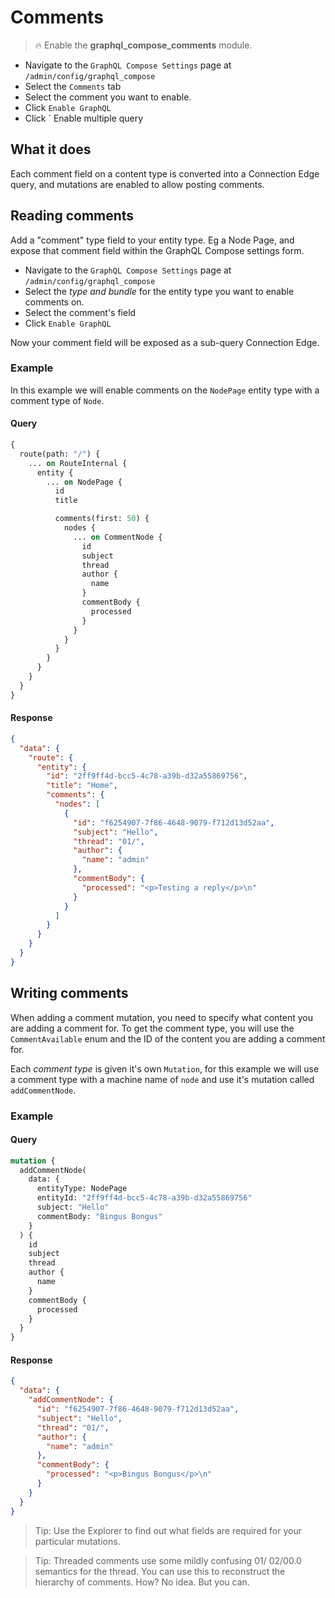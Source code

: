 # Comments

> :fire: Enable the **graphql_compose_comments** module.

- Navigate to the `GraphQL Compose Settings` page at `/admin/config/graphql_compose`
- Select the `Comments` tab
- Select the comment you want to enable.
- Click `Enable GraphQL`
- Click ` Enable multiple query

## What it does

Each comment field on a content type is converted into a Connection Edge query, and mutations are enabled to allow posting comments.

## Reading comments

Add a "comment" type field to your entity type. Eg a Node Page, and expose that comment field within the GraphQL Compose settings form.

- Navigate to the `GraphQL Compose Settings` page at `/admin/config/graphql_compose`
- Select the _type and bundle_ for the entity type you want to enable comments on.
- Select the comment's field
- Click `Enable GraphQL`

Now your comment field will be exposed as a sub-query Connection Edge.

### Example

In this example we will enable comments on the `NodePage` entity type with a comment type of `Node`.

<!-- tabs:start -->

#### **Query**

```graphql
{
  route(path: "/") {
    ... on RouteInternal {
      entity {
        ... on NodePage {
          id
          title

          comments(first: 50) {
            nodes {
              ... on CommentNode {
                id
                subject
                thread
                author {
                  name
                }
                commentBody {
                  processed
                }
              }
            }
          }
        }
      }
    }
  }
}
```

#### **Response**

```json
{
  "data": {
    "route": {
      "entity": {
        "id": "2ff9ff4d-bcc5-4c78-a39b-d32a55869756",
        "title": "Home",
        "comments": {
          "nodes": [
            {
              "id": "f6254907-7f86-4648-9079-f712d13d52aa",
              "subject": "Hello",
              "thread": "01/",
              "author": {
                "name": "admin"
              },
              "commentBody": {
                "processed": "<p>Testing a reply</p>\n"
              }
            }
          ]
        }
      }
    }
  }
}
```

<!-- tabs:end -->

## Writing comments

When adding a comment mutation, you need to specify what content you are adding a comment for. To get the comment type, you will use the `CommentAvailable` enum and the ID of the content you are adding a comment for.

Each _comment type_ is given it's own `Mutation`, for this example we will use a comment type with a machine name of `node` and use it's mutation called `addCommentNode`.

### Example

<!-- tabs:start -->

#### **Query**

```graphql
mutation {
  addCommentNode(
    data: {
      entityType: NodePage
      entityId: "2ff9ff4d-bcc5-4c78-a39b-d32a55869756"
      subject: "Hello"
      commentBody: "Bingus Bongus"
    }
  ) {
    id
    subject
    thread
    author {
      name
    }
    commentBody {
      processed
    }
  }
}
```

#### **Response**

```json
{
  "data": {
    "addCommentNode": {
      "id": "f6254907-7f86-4648-9079-f712d13d52aa",
      "subject": "Hello",
      "thread": "01/",
      "author": {
        "name": "admin"
      },
      "commentBody": {
        "processed": "<p>Bingus Bongus</p>\n"
      }
    }
  }
}
```

<!-- tabs:end -->

> Tip: Use the Explorer to find out what fields are required for your particular mutations.

> Tip: Threaded comments use some mildly confusing 01/ 02/00.0 semantics for the thread. You can use this to reconstruct the hierarchy of comments. How? No idea. But you can.
